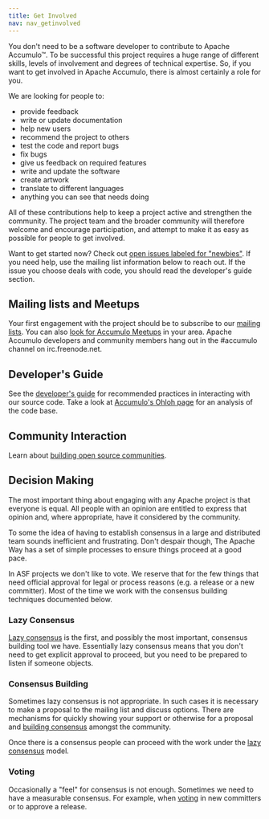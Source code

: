 ```yaml
---
title: Get Involved
nav: nav_getinvolved
---
```


You don't need to be a software developer to contribute to 
Apache Accumulo&trade;. To be successful this project 
requires a huge range of different skills, levels of involvement and degrees of 
technical expertise. So, if you want to get involved in Apache Accumulo, there 
is almost certainly a role for you. 

We are looking for people to:

  - provide feedback
  - write or update documentation
  - help new users
  - recommend the project to others
  - test the code and report bugs
  - fix bugs
  - give us feedback on required features
  - write and update the software
  - create artwork
  - translate to different languages
  - anything you can see that needs doing

All of these contributions help to keep a project active and strengthen 
the community. The project team and the broader community will 
therefore welcome and encourage participation, and attempt to make it 
as easy as possible for people to get involved.

Want to get started now? Check out [open issues labeled for "newbies"][1]. If you need help, use the mailing list information below to reach out. If the issue you choose deals with code, you should read the developer's guide section.

## Mailing lists and Meetups

Your first engagement with the project should be to subscribe to our
[mailing lists][2].  You can also [look for Accumulo Meetups][3] in your area. 
Apache Accumulo developers and community members hang out in the #accumulo 
channel on irc.freenode.net.

## Developer's Guide

See the [developer's guide][4] for recommended practices in interacting with our source code.
Take a look at [Accumulo's Ohloh page][5] for an analysis of the code base.

## Community Interaction

Learn about [building open source communities][6].

## Decision Making

The most important thing about engaging with any Apache project is that everyone
is equal. All people with an opinion are entitled to express that opinion and, where 
appropriate, have it considered by the community.

To some the idea of having to establish consensus in a large and distributed team 
sounds inefficient and frustrating. Don't despair though, The Apache Way has a
set of simple processes to ensure things proceed at a good pace.

In ASF projects we don't like to vote. We reserve that for the few things that need 
official approval for legal or process reasons (e.g. a release or a new committer). 
Most of the time we work with the consensus building techniques documented below.


### Lazy Consensus

[Lazy consensus][7] is the first, and possibly the most important, consensus building 
tool we have. Essentially lazy consensus means that you don't need to get explicit
approval to proceed, but you need to be prepared to listen if someone objects.

### Consensus Building

Sometimes lazy consensus is not appropriate. In such cases it is necessary to
make a proposal to the mailing list and discuss options. There are mechanisms
for quickly showing your support or otherwise for a proposal and 
[building consensus][8] amongst the community.

Once there is a consensus people can proceed with the work under the [lazy 
consensus][9] model.

### Voting

Occasionally a "feel" for consensus is not enough. Sometimes we need to 
have a measurable consensus. For example, when [voting][10] in new committers or 
to approve a release. 


  [1]: http://s.apache.org/newbie_accumulo_tickets
  [2]: /mailing_list.html
  [3]: http://www.meetup.com/find/?keywords=accumulo
  [4]: /source.html
  [5]: https://www.ohloh.net/p/accumulo
  [6]: http://www.betaversion.org/~stefano/papers/ac2006.2.pdf
  [7]: /governance/lazyConsensus.html
  [8]: /governance/consensusBuilding.html
  [9]: /governance/lazyConsensus.html
  [10]: /governance/voting.html
